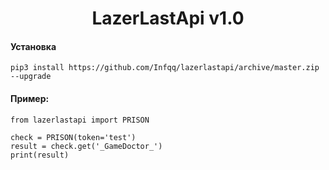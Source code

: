 <h1 align="center">LazerLastApi v1.0</h1>

#### Установка
```pip3 install https://github.com/Infqq/lazerlastapi/archive/master.zip --upgrade```


#### Пример:
```
from lazerlastapi import PRISON

check = PRISON(token='test')
result = check.get('_GameDoctor_')
print(result)
```

